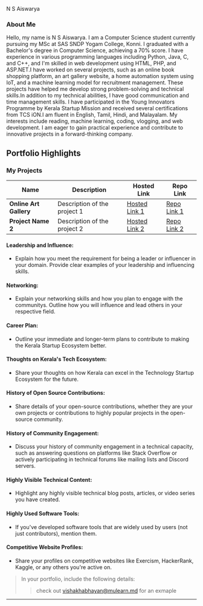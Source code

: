 N S Aiswarya 

### About Me
Hello, my name is N S Aiswarya. I am a Computer Science student currently pursuing my MSc at SAS SNDP Yogam College, Konni. I graduated with a Bachelor's degree in Computer Science, achieving a 70% score. I have experience in various programming languages including Python, Java, C, and C++, and I'm skilled in web development using HTML, PHP, and ASP.NET.I have worked on several projects, such as an online book shopping platform, an art gallery website, a home automation system using IoT, and a machine learning model for recruitment management. These projects have helped me develop strong problem-solving and technical skills.In addition to my technical abilities, I have good communication and time management skills. I have participated in the Young Innovators Programme by Kerala Startup Mission and received several certifications from TCS iON.I am fluent in English, Tamil, Hindi, and Malayalam. My interests include reading, machine learning, coding, vlogging, and web development. I am eager to gain practical experience and contribute to innovative projects in a forward-thinking company.




## Portfolio Highlights

### My Projects

| Name                | Description                                                               | Hosted Link                              | Repo Link                                                      |
|---------------------|---------------------------------------------------------------------------|------------------------------------------|----------------------------------------------------------------|
| **Online Art Gallery**  | Description of the project 1                                              | [Hosted Link 1](https://example.com)    | [Repo Link 1](https://github.com/username/project1)             |
| **Project Name 2**  | Description of the project 2                                              | [Hosted Link 2](https://example.com)    | [Repo Link 2](https://github.com/username/project2)             |

#### Leadership and Influence:

- Explain how you meet the requirement for being a leader or influencer in your domain. Provide clear examples of your leadership and influencing skills.

#### Networking:

- Explain your networking skills and how you plan to engage with the communitys. Outline how you will influence and lead others in your respective field.

#### Career Plan:

- Outline your immediate and longer-term plans to contribute to making the Kerala Startup Ecosystem better.

#### Thoughts on Kerala's Tech Ecosystem:

- Share your thoughts on how Kerala can excel in the Technology Startup Ecosystem for the future.

#### History of Open Source Contributions:

- Share details of your open-source contributions, whether they are your own projects or contributions to highly popular projects in the open-source community.

#### History of Community Engagement:

-  Discuss your history of community engagement in a technical capacity, such as answering questions on platforms like Stack Overflow or actively participating in technical forums like mailing lists and Discord servers.

#### Highly Visible Technical Content:

- Highlight any highly visible technical blog posts, articles, or video series you have created.

#### Highly Used Software Tools:

- If you've developed software tools that are widely used by users (not just contributors), mention them.

#### Competitive Website Profiles:

- Share your profiles on competitive websites like Exercism, HackerRank, Kaggle, or any others you're active on.



> In your portfolio, include the following details:
>> check out [vishakhabhayan@mulearn.md](./profiles/vishakhabhayan@mulearn.md) for an exmaple

---

